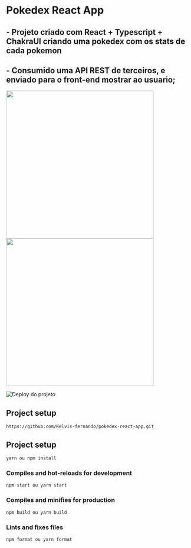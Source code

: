 # Pokedex React App

## - Projeto criado com React + Typescript + ChakraUI criando uma pokedex com os stats de cada pokemon

## - Consumido uma API REST de terceiros, e enviado para o front-end mostrar ao usuario;

<img src="../../public/readme/foto1.png" width="400"> <img src="../../public/readme/foto2.png" width="400">

![Deploy do projeto]('https://pokedex-react-app-three.vercel.app/')

## Project setup

```
https://github.com/Kelvis-fernando/pokedex-react-app.git
```

## Project setup

```
yarn ou npm install
```

### Compiles and hot-reloads for development

```
npm start ou yarn start
```

### Compiles and minifies for production

```
npm build ou yarn build
```

### Lints and fixes files

```
npm format ou yarn format
```
